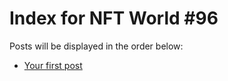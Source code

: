 # Index for NFT World #96
Posts will be displayed in the order below:

- [Your first post](./001-first.md)

